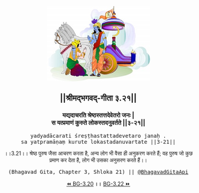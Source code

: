 <center><img src="../../asset/BG.png" alt="#API #bhagavadgitaapi #slok #nodejs #js #api #gitaapi #krishna #hinduism #vedic #ISKCON #shreemadbhagavadgita #technology"/>
<h2>||श्रीमद्‍भगवद्‍-गीता ३.२१||</h2>
<h3>यद्यदाचरति श्रेष्ठस्तत्तदेवेतरो जनः |<br/>स यत्प्रमाणं कुरुते लोकस्तदनुवर्तते ||३-२१||</h3>
<pre>yadyadācarati śreṣṭhastattadevetaro janaḥ .<br/>sa yatpramāṇaṃ kurute lokastadanuvartate ||3-21||</pre>
<p>।।3.21।। श्रेष्ठ पुरुष जैसा आचरण करता है, अन्य लोग भी वैसा ही अनुकरण करते हैं; वह पुरुष जो कुछ प्रमाण कर देता है, लोग भी उसका अनुसरण करते हैं।।</p>
<pre>(Bhagavad Gita, Chapter 3, Shloka 21) || <a href="https://twitter.com/bhagavadgitaapi">@BhagavadGitaApi</a></pre><a href="../../3/20">⏪  BG-3.20</a><b>        ।।        </b><a href="../../3/22">BG-3.22  ⏩</a></center>